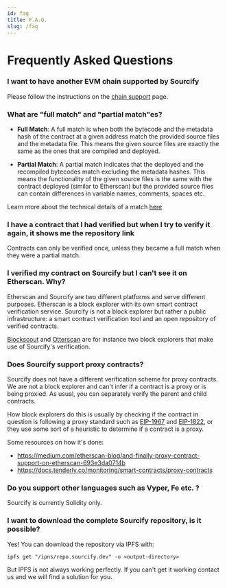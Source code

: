 ```yaml
---
id: faq
title: F.A.Q.
slug: /faq
---
```


# Frequently Asked Questions

### I want to have another EVM chain supported by Sourcify

Please follow the instructions on the [chain support](/docs/chain-support) page.

### What are "full match" and "partial match"es?

- **Full Match**: A full match is when both the bytecode and the metadata hash of the contract at a given address match the provided source files and the metadata file. This means the given source files are exactly the same as the ones that are compiled and deployed.

- **Partial Match**: A partial match indicates that the deployed and the recompiled bytecodes match excluding the metadata hashes. This means the functionality of the given source files is the same with the contract deployed (similar to Etherscan) but the provided source files can contain differences in variable names, comments, spaces etc.

Learn more about the technical details of a match [here](/docs/full-vs-partial-match)

### I have a contract that I had verified but when I try to verify it again, it shows me the repository link

Contracts can only be verified once, unless they became a full match when they were a partial match.

### I verified my contract on Sourcify but I can't see it on Etherscan. Why?

Etherscan and Sourcify are two different platforms and serve different purposes. Etherscan is a block explorer with its own smart contract verification service. Sourcify is not a block explorer but rather a public infrastructure: a smart contract verification tool and an open repository of verified contracts.

[Blockscout](https://docs.blockscout.com/for-users/verifying-a-smart-contract/contracts-verification-via-sourcify) and [Otterscan](https://twitter.com/wmitsuda/status/1444789707540414466) are for instance two block explorers that make use of Sourcify's verification.

### Does Sourcify support proxy contracts?

Sourcify does not have a different verification scheme for proxy contracts. We are not a block explorer and can't infer if a contract is a proxy or is being proxied. As usual, you can separately verify the parent and child contracts.

How block explorers do this is usually by checking if the contract in question is following a proxy standard such as [EIP-1967](https://eips.ethereum.org/EIPS/eip-1967) and [EIP-1822](https://eips.ethereum.org/EIPS/eip-1822), or they use some sort of a heuristic to determine if a contract is a proxy.

Some resources on how it's done:

- https://medium.com/etherscan-blog/and-finally-proxy-contract-support-on-etherscan-693e3da0714b
- https://docs.tenderly.co/monitoring/smart-contracts/proxy-contracts

### Do you support other languages such as Vyper, Fe etc. ?

Sourcify is currently Solidity only.

### I want to download the complete Sourcify repository, is it possible?

Yes! You can download the repository via IPFS with:

```
ipfs get "/ipns/repo.sourcify.dev" -o <output-directory>
```

But IPFS is not always working perfectly. If you can't get it working contact us and we will find a solution for you.
